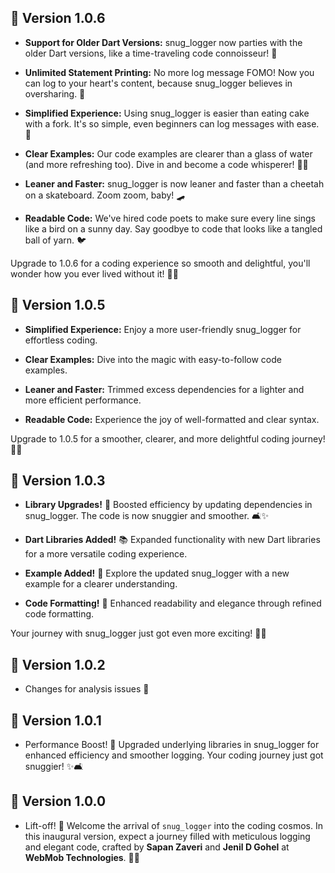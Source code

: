 ## 🚀 Version 1.0.6

- **Support for Older Dart Versions:** snug_logger now parties with the older Dart versions, like a time-traveling code connoisseur! 🎉

- **Unlimited Statement Printing:** No more log message FOMO! Now you can log to your heart's content, because snug_logger believes in oversharing. 📝

- **Simplified Experience:** Using snug_logger is easier than eating cake with a fork. It's so simple, even beginners can log messages with ease. 🍰

- **Clear Examples:** Our code examples are clearer than a glass of water (and more refreshing too). Dive in and become a code whisperer! 🏊‍♂️

- **Leaner and Faster:** snug_logger is now leaner and faster than a cheetah on a skateboard. Zoom zoom, baby! 🛹

- **Readable Code:** We've hired code poets to make sure every line sings like a bird on a sunny day. Say goodbye to code that looks like a tangled ball of yarn. 🐦

Upgrade to 1.0.6 for a coding experience so smooth and delightful, you'll wonder how you ever lived without it! 🚀✨


## 🚀 Version 1.0.5

- **Simplified Experience:** Enjoy a more user-friendly snug_logger for effortless coding.

- **Clear Examples:** Dive into the magic with easy-to-follow code examples.

- **Leaner and Faster:** Trimmed excess dependencies for a lighter and more efficient performance.

- **Readable Code:** Experience the joy of well-formatted and clear syntax.

Upgrade to 1.0.5 for a smoother, clearer, and more delightful coding journey! 🚀✨

## 🚀 Version 1.0.3

- **Library Upgrades!** 🌟 Boosted efficiency by updating dependencies in snug_logger. The code is
  now snuggier and smoother. 🛋️✨

- **Dart Libraries Added!** 📚 Expanded functionality with new Dart libraries for a more versatile
  coding experience.

- **Example Added!** 🚀 Explore the updated snug_logger with a new example for a clearer
  understanding.

- **Code Formatting!** 🎨 Enhanced readability and elegance through refined code formatting.

Your journey with snug_logger just got even more exciting! 🚀🌈

## 🚀 Version 1.0.2

- Changes for analysis issues 🤭

## 🚀 Version 1.0.1

- Performance Boost! 🚀 Upgraded underlying libraries in snug_logger for enhanced efficiency and
  smoother logging. Your coding journey just got snuggier! ✨🛋️

## 🚀 Version 1.0.0

- Lift-off! 🎉 Welcome the arrival of `snug_logger` into the coding cosmos. In this inaugural
  version, expect a journey filled with meticulous logging and elegant code, crafted by **Sapan
  Zaveri** and **Jenil D Gohel** at **WebMob Technologies**. 🚀✨
